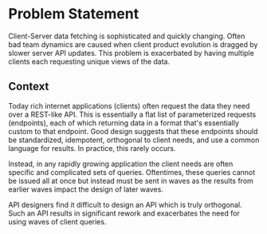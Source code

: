 # Problem Statement

Client-Server data fetching is sophisticated and quickly changing. Often 
bad team dynamics are caused when client product evolution is dragged by
slower server API updates. This problem is exacerbated by having 
multiple clients each requesting unique views of the data.

## Context

Today rich internet applications (clients) often request the data they 
need over a REST-like API. This is essentially a flat list of 
parameterized requests (endpoints), each of which returning data in a 
format that's essentially custom to that endpoint. Good design 
suggests that these endpoints should be standardized, idempotent, 
orthogonal to client needs, and use a common language for results. In 
practice, this rarely occurs.

Instead, in any rapidly growing application the client needs are often 
specific and complicated sets of queries. Oftentimes, these queries 
cannot be issued all at once but instead must be sent in waves as the 
results from earlier waves impact the design of later waves.

API designers find it difficult to design an API which is truly 
orthogonal. Such an API results in significant rework and exacerbates
the need for using waves of client queries.
